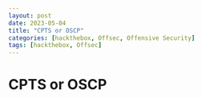 ```yaml
---
layout: post
date: 2023-05-04
title: "CPTS or OSCP"
categories: [hackthebox, Offsec, Offensive Security]
tags: [hackthebox, Offsec]
---
```


# CPTS or OSCP 
